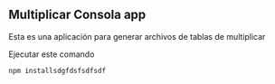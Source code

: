  
 ## Multiplicar Consola app

 Esta es una aplicación para generar archivos de tablas de multiplicar

 Ejecutar este comando 

 ```
 npm installsdgfdsfsdfsdf
 
 ```
